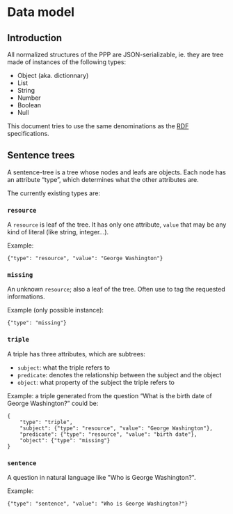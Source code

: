 # Data model

## Introduction

All normalized structures of the PPP are JSON-serializable, ie. they are
tree made of instances of the following types:

* Object (aka. dictionnary)
* List
* String
* Number
* Boolean
* Null

This document tries to use the same denominations as the
[RDF](http://www.w3.org/RDF/) specifications.


## Sentence trees

A sentence-tree is a tree whose nodes and leafs are objects.
Each node has an attribute “type”, which determines what the other
attributes are.

The currently existing types are:

### `resource`
A `resource` is leaf of the tree. It has only one attribute, `value`
that may be any kind of literal (like string, integer...).

Example:

```
{"type": "resource", "value": "George Washington"}
```

### `missing`

An unknown `resource`; also a leaf of the tree.
Often use to tag the requested informations.

Example (only possible instance):

```
{"type": "missing"}
```

### `triple`

A triple has three attributes, which are subtrees:

* `subject`: what the triple refers to
* `predicate`: denotes the relationship between the subject and the
  object
* `object`: what property of the subject the triple refers to

Example: a triple generated from the question “What is the birth date
of George Washington?” could be:

```
{
	"type": "triple",
	"subject": {"type": "resource", "value": "George Washington"},
	"predicate": {"type": "resource", "value": "birth date"},
	"object": {"type": "missing"}
}
```

### `sentence`

A question in natural language like "Who is George Washington?".

Example:

```
{"type": "sentence", "value": "Who is George Washington?"}
```
